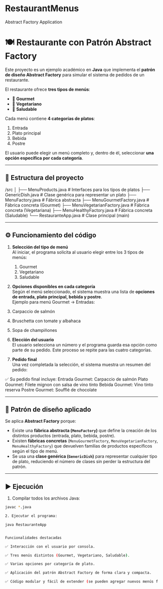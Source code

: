 # RestaurantMenus
Abstract Factory Application 
# 🍽️ Restaurante con Patrón Abstract Factory

Este proyecto es un ejemplo académico en **Java** que implementa el **patrón de diseño Abstract Factory** para simular el sistema de pedidos de un restaurante.  

El restaurante ofrece **tres tipos de menús**:
- 🥩 **Gourmet**  
- 🥗 **Vegetariano**  
- 🥦 **Saludable**  

Cada menú contiene **4 categorías de platos**:
1. Entrada  
2. Plato principal  
3. Bebida  
4. Postre  

El usuario puede elegir un menú completo y, dentro de él, seleccionar **una opción específica por cada categoría**.

---

## 📂 Estructura del proyecto

/src
│
├── MenuProducts.java # Interfaces para los tipos de platos
├── GenericDish.java # Clase genérica para representar un plato
├── MenuFactory.java # Fábrica abstracta
├── MenuGourmetFactory.java # Fábrica concreta (Gourmet)
├── MenuVegetarianFactory.java # Fábrica concreta (Vegetariana)
├── MenuHealthyFactory.java # Fábrica concreta (Saludable)
└── RestauranteApp.java # Clase principal (main)

---

## ⚙️ Funcionamiento del código

1. **Selección del tipo de menú**  
   Al iniciar, el programa solicita al usuario elegir entre los 3 tipos de menús:
   1. Gourmet
   2. Vegetariano
   3. Saludable

   
2. **Opciones disponibles en cada categoría**  
Según el menú seleccionado, el sistema muestra una lista de **opciones de entrada, plato principal, bebida y postre**.  
Ejemplo para menú Gourmet → Entradas:  

1. Carpaccio de salmón
2. Bruschetta con tomate y albahaca
3. Sopa de champiñones


3. **Elección del usuario**  
El usuario selecciona un número y el programa guarda esa opción como parte de su pedido. Este proceso se repite para las cuatro categorías.

4. **Pedido final**  
Una vez completada la selección, el sistema muestra un resumen del pedido:

✅ Su pedido final incluye:
Entrada Gourmet: Carpaccio de salmón
Plato Gourmet: Filete mignon con salsa de vino tinto
Bebida Gourmet: Vino tinto reserva
Postre Gourmet: Soufflé de chocolate


---

## 🧩 Patrón de diseño aplicado

Se aplica **Abstract Factory** porque:
- Existe una **fábrica abstracta (`MenuFactory`)** que define la creación de los distintos productos (entrada, plato, bebida, postre).  
- Existen **fábricas concretas** (`MenuGourmetFactory`, `MenuVegetarianFactory`, `MenuHealthyFactory`) que devuelven familias de productos específicos según el tipo de menú.  
- Se usa una **clase genérica (`GenericDish`)** para representar cualquier tipo de plato, reduciendo el número de clases sin perder la estructura del patrón.  

---

## ▶️ Ejecución

1. Compilar todos los archivos Java:
```bash
javac *.java

2. Ejecutar el programa:

java RestauranteApp


Funcionalidades destacadas

✅ Interacción con el usuario por consola.

✅ Tres menús distintos (Gourmet, Vegetariano, Saludable).

✅ Varias opciones por categoría de plato.

✅ Aplicación del patrón Abstract Factory de forma clara y compacta.

✅ Código modular y fácil de extender (se pueden agregar nuevos menús fácilmente).